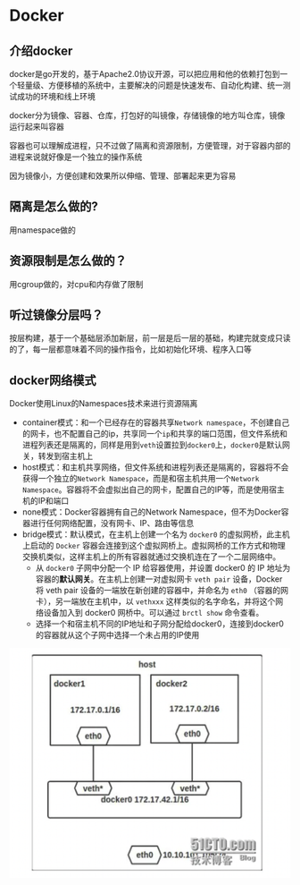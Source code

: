 # Docker

## 介绍docker

docker是go开发的，基于Apache2.0协议开源，可以把应用和他的依赖打包到一个轻量级、方便移植的系统中，主要解决的问题是快速发布、自动化构建、统一测试成功的环境和线上环境

docker分为镜像、容器、仓库，打包好的叫镜像，存储镜像的地方叫仓库，镜像运行起来叫容器

容器也可以理解成进程，只不过做了隔离和资源限制，方便管理，对于容器内部的进程来说就好像是一个独立的操作系统

因为镜像小，方便创建和效果所以伸缩、管理、部署起来更为容易

## 隔离是怎么做的?

用namespace做的

## 资源限制是怎么做的？

用cgroup做的，对cpu和内存做了限制

## 听过镜像分层吗？

按层构建，基于一个基础层添加新层，前一层是后一层的基础，构建完就变成只读的了，每一层都意味着不同的操作指令，比如初始化环境、程序入口等

## docker网络模式

Docker使用Linux的Namespaces技术来进行资源隔离

* container模式：和一个已经存在的容器共享`Network namespace`，不创建自己的网卡，也不配置自己的ip，共享同一个`ip`和共享的端口范围，但文件系统和进程列表还是隔离的，同样是用到`veth`设置拉到`docker0`上，`docker0`是默认网关，转发到宿主机上
* host模式：和主机共享网络，但文件系统和进程列表还是隔离的，容器将不会获得一个独立的`Network Namespace`，而是和宿主机共用一个`Network Namespace`。容器将不会虚拟出自己的网卡，配置自己的IP等，而是使用宿主机的IP和端口
* none模式：Docker容器拥有自己的Network Namespace，但不为Docker容器进行任何网络配置，没有网卡、IP、路由等信息
* bridge模式：默认模式，在主机上创建一个名为 `docker0` 的虚拟网桥，此主机上启动的 `Docker` 容器会连接到这个虚拟网桥上。虚拟网桥的工作方式和物理交换机类似，这样主机上的所有容器就通过交换机连在了一个二层网络中。
  * 从 `docker0` 子网中分配一个 IP 给容器使用，并设置 docker0 的 IP 地址为容器的**默认网关**。在主机上创建一对虚拟网卡 `veth pair` 设备，Docker 将 veth pair 设备的一端放在新创建的容器中，并命名为 `eth0` （容器的网卡），另一端放在主机中，以 `vethxxx` 这样类似的名字命名，并将这个网络设备加入到 docker0 网桥中。可以通过 `brctl show` 命令查看。
  * 选择一个和宿主机不同的IP地址和子网分配给docker0，连接到docker0的容器就从这个子网中选择一个未占用的IP使用

![](.gitbook/assets/2021-03-26-16-42-00.png)

